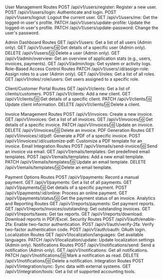 User Management Routes 
POST /api/v1/users/register: Register a new user. 
POST /api/v1/users/login: Authenticate and login. 
POST /api/v1/users/logout: Logout the current user. 
GET /api/v1/users/me: Get the logged-in user's profile. 
PATCH /api/v1/users/update-profile: Update the logged-in user's profile. 
PATCH /api/v1/users/update-password: Change the user's password. 

Admin Dashboard Routes 
GET /api/v1/users: Get a list of all users (Admin only). 
GET /api/v1/users/:id: Get details of a specific user (Admin only). 
DELETE /api/v1/users/:id: Delete a user (Admin only).
GET /api/v1/admin/overview: Get an overview of application stats (e.g., users, invoices, payments). GET /api/v1/admin/logs: Get system or activity logs.
Role-Based Access Control Routes 
PATCH /api/v1/users/:id/assign-role: Assign roles to a user (Admin only). 
GET /api/v1/roles: Get a list of all roles. GET /api/v1/roles/:role/users: Get users assigned to a specific role.

Client/Customer Portal Routes 
GET /api/v1/clients: Get a list of clients/customers. 
POST /api/v1/clients: Add a new client. 
GET /api/v1/clients/:id: Get details of a specific client. PATCH /api/v1/clients/:id: Update client information. 
DELETE /api/v1/clients/:id: Delete a client.

Invoice Management Routes 
POST /api/v1/invoices: Create a new invoice. 
GET /api/v1/invoices: Get a list of all invoices. 
GET /api/v1/invoices/:id: Get details of a specific invoice. 
PATCH /api/v1/invoices/:id: Update an invoice. 
DELETE /api/v1/invoices/:id: Delete an invoice.
PDF Generation Routes GET /api/v1/invoices/:id/pdf: Generate a PDF of a specific invoice. 
POST /api/v1/invoices/:id/customize-pdf: Customize a PDF template for an invoice.
Email Integration Routes 
POST /api/v1/emails/send-invoice/:id: Send an invoice via email. 
GET /api/v1/emails/templates: Get predefined email templates. 
POST /api/v1/emails/templates: Add a new email template. 
PATCH /api/v1/emails/templates/:id: Update an email template. 
DELETE /api/v1/emails/templates/:id: Delete an email template.

Payment Options Routes POST /api/v1/payments: Record a manual payment. GET /api/v1/payments: Get a list of all payments. GET /api/v1/payments/:id: Get details of a specific payment. POST /api/v1/payments/:id/online: Process an online payment. GET /api/v1/payments/status/:id: Get the payment status of an invoice.
Analytics and Reporting Routes GET /api/v1/reports/payments: Get payment reports. GET /api/v1/reports/invoices/outstanding: Get outstanding invoices. GET /api/v1/reports/taxes: Get tax reports. GET /api/v1/reports/download: Download reports in PDF/Excel.
Security Routes POST /api/v1/auth/enable-2fa: Enable two-factor authentication. POST /api/v1/auth/verify-2fa: Verify two-factor authentication code. POST /api/v1/auth/oauth: OAuth login.
Localization Routes GET /api/v1/localization/languages: Get available languages. PATCH /api/v1/localization/update: Update localization settings (Admin only).
Notifications Routes POST /api/v1/notifications/send: Send a notification (Admin only). GET /api/v1/notifications: Get all notifications. PATCH /api/v1/notifications/:id: Mark a notification as read. DELETE /api/v1/notifications/:id: Delete a notification.
Integration Routes POST /api/v1/integration/sync: Sync data with external systems. GET /api/v1/integration/tools: Get a list of supported accounting tools.